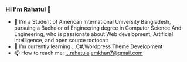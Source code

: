 ### Hi I'm Rahatul 👋

- 🔭 I'm a Student of American International University Bangladesh, pursuing a Bachelor of Engineering degree in Computer Science And Engineering, who is passionate about Web development, Artificial intelligence, and open source :octocat:
- 🌱 I’m currently learning ...C#,Wordpress Theme Development
- 📫 How to reach me: ...rahatulajemkhan7@gmail.com
